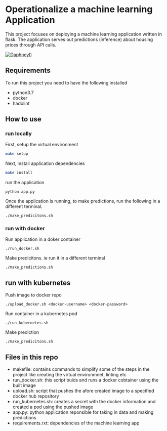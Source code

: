 # Operationalize a machine learning Application
This project focuses on deploying a machine learning application written in flask.
The application serves out predictions (inference) about housing prices through API calls.

[![DaphneyI](https://circleci.com/gh/DaphneyI/udacity-project4.svg?style=svg)](https://app.circleci.com/pipelines/github/DaphneyI/udacity-project4))

## Requirements
To run this project you need to have the following installed
- python3.7 
- docker
- hadolint

## How to use
### run locally
First, setup the virtual environment
```bash
make setup
```
Next, install application dependencies
```bash
make install
```
run the application
```
python app.py
```
Once the application is running, to make predictions, run the following in a different terminal.
```
./make_predicitons.sh
```


### run with docker
Run application in a doker container
```
./run_docker.sh
```
Make predicitons. ie run it in a different terminal 
```
./make_predictions.sh
```


## run with kubernetes
Push image to docker repo
```
./upload_docker.sh <docker-username> <docker-password>
```
Run container in a kubernetes pod
```
./run_kubernetes.sh
```
Make prediction
```
./make_predicitons.sh
```

## Files in this repo
- makefile: contains commands to simplify some of the steps in the project like creating the virtual environmnet, linting etc
- run_docker.sh: this script buids and runs a docker cobtainer using the built image
- upload.sh: script that pushes the afore created image to a specified docker hub repository
- run_kubernetes.sh: creates a secret with the docker information and created a pod using the pushed image
- app.py: python application reponsible for taking in data and making predictions
- requirements.rxt: dependencies of the machine learning app
